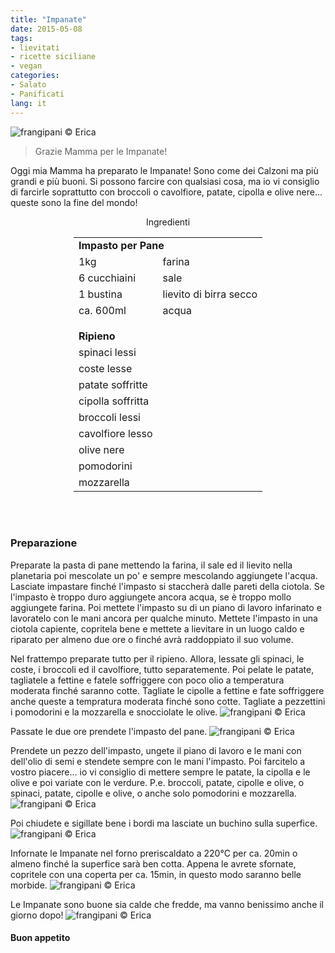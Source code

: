 ```yaml
---
title: "Impanate"
date: 2015-05-08
tags:
- lievitati
- ricette siciliane
- vegan
categories:
- Salato
- Panificati
lang: it
---
```

![](../2015-05-08-impanate/header.jpg "frangipani © Erica")

> Grazie Mamma per le Impanate!

Oggi mia Mamma ha preparato le Impanate! Sono come dei Calzoni ma più grandi e più buoni. Si possono farcire con qualsiasi cosa, ma io vi consiglio di farcirle soprattutto con broccoli o cavolfiore, patate, cipolla e olive nere... queste sono la fine del mondo!


<div id="wrapper" style="text-align: center">
  <div id="yourdiv" style="display: inline-block;">
    <div class="ingredients">
      <div class="ingredients-title">Ingredienti</div>
      <table>
        <tbody>
          <tr>
            <td colspan="2"><b>Impasto per Pane</b></td>
          </tr>
          <tr>
            <td>1kg</td>
            <td>farina</td>
          </tr>
          <tr>
            <td>6 cucchiaini</td>
            <td>sale</td>
          </tr>
          <tr>
            <td>1 bustina</td>
            <td>lievito di birra secco</td>
          </tr>
          <tr>
            <td>ca. 600ml</td>
            <td>acqua</td>
          </tr>
          <tr style="height: 15px;"></tr>
          <tr>          
            <td colspan="2"><b>Ripieno</b></td>
          </tr>
          <tr>
            <td>spinaci lessi</td>
          </tr>
          <tr>      
            <td>coste lesse</td>
          </tr>
          <tr>      
            <td>patate soffritte</td>
          </tr>
          <tr>
            <td>cipolla soffritta</td>
          </tr>
          <tr>
            <td>broccoli lessi</td>
          </tr>
          <tr>
            <td>cavolfiore lesso</td>
          </tr>      
          <tr>
            <td>olive nere</td>
          </tr>
          <tr>      
            <td>pomodorini</td>
          </tr>
          <tr>      
            <td>mozzarella</td>        
          </tr>
        </tbody>
      </table>
      <br></br>
    </div>
  </div>
</div>


<h3>
  <font color="grey">
    <i class="fa-solid fa-gears"></i>
  </font> Preparazione
</h3>

Preparate la pasta di pane mettendo la farina, il sale ed il lievito nella planetaria poi mescolate un po' e sempre mescolando aggiungete l'acqua. Lasciate impastare finché l'impasto si staccherà dalle pareti della ciotola. Se l'impasto è troppo duro aggiungete ancora acqua, se è troppo mollo aggiungete farina. Poi mettete l'impasto su di un piano di lavoro infarinato e lavoratelo con le mani ancora per qualche minuto. Mettete l'impasto in una ciotola capiente, copritela bene e mettete a lievitare in un luogo caldo e riparato per almeno due ore o finché avrà raddoppiato il suo volume.

Nel frattempo preparate tutto per il ripieno. Allora, lessate gli spinaci, le coste, i broccoli ed il cavolfiore, tutto separatemente. Poi pelate le patate, tagliatele a fettine e fatele soffriggere con poco olio a temperatura moderata finché saranno cotte. Tagliate le cipolle a fettine e fate soffriggere anche queste a tempratura moderata finché sono cotte. Tagliate a pezzettini i pomodorini e la mozzarella e snocciolate le olive.
![](../2015-05-08-impanate/verdure.jpg "frangipani © Erica")

Passate le due ore prendete l'impasto del pane.
![](../2015-05-08-impanate/impasto.jpg "frangipani © Erica")

Prendete un pezzo dell'impasto, ungete il piano di lavoro e le mani con dell'olio di semi e stendete sempre con le mani l'impasto. Poi farcitelo a vostro piacere... io vi consiglio di mettere sempre le patate, la cipolla e le olive e poi variate con le verdure. P.e. broccoli, patate, cipolle e olive, o spinaci, patate, cipolle e olive, o anche solo pomodorini e mozzarella.
![](../2015-05-08-impanate/farcire.jpg "frangipani © Erica")

Poi chiudete e sigillate bene i bordi ma lasciate un buchino sulla superfice.
![](../2015-05-08-impanate/chiuse.jpg "frangipani © Erica")

Infornate le Impanate nel forno preriscaldato a 220°C per ca. 20min o almeno finché la superfice sarà ben cotta. Appena le avrete sfornate, copritele con una coperta per ca. 15min, in questo modo saranno belle morbide.
![](../2015-05-08-impanate/sfornate.jpg "frangipani © Erica")

Le Impanate sono buone sia calde che fredde, ma vanno benissimo anche il giorno dopo!
![](../2015-05-08-impanate/risultato.jpg "frangipani © Erica")

<h4>Buon appetito
  <font color="red">
    <i class="fa-regular fa-face-smile"></i>
  </font>
</h4>
